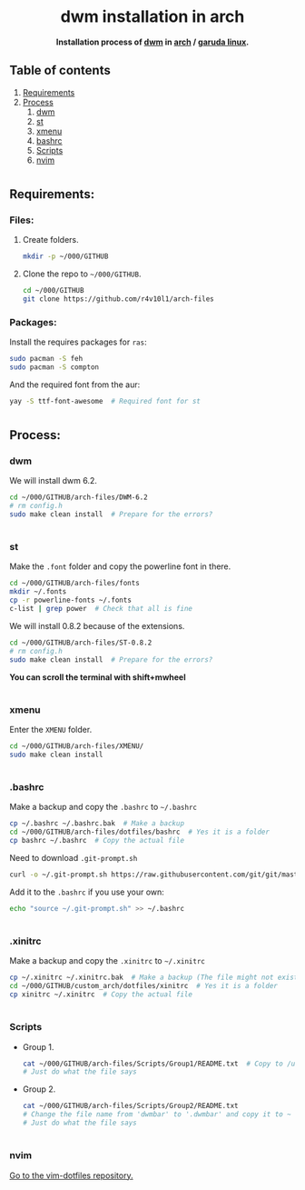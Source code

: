 <div align="center">
  <h1>dwm installation in arch</h1>
  <b>Installation process of <a href="https://dwm.suckless.org/">dwm</a> in <a href="https://archlinux.org/">arch</a> / <a href="https://garudalinux.org/">garuda linux</a>.</b>
</div>

## Table of contents
1. [Requirements](https://github.com/r4v10l1/arch-files#Requirements)
2. [Process](https://github.com/r4v10l1/arch-files#Process)
	1. [dwm](https://github.com/r4v10l1/arch-files#dwm)
	2. [st](https://github.com/r4v10l1/arch-files#st)
	3. [xmenu](https://github.com/r4v10l1/arch-files#xmenu)
	4. [bashrc](https://github.com/r4v10l1/arch-files#bashrc)
	5. [Scripts](https://github.com/r4v10l1/arch-files#Scripts)
	6. [nvim](https://github.com/r4v10l1/arch-files#nvim)

#

## Requirements:
### Files:
1. Create folders.
	```bash
	mkdir -p ~/000/GITHUB
	``` 
2. Clone the repo to `~/000/GITHUB`.
	```bash
	cd ~/000/GITHUB
	git clone https://github.com/r4v10l1/arch-files
	```
### Packages:
Install the requires packages for `ras`:
```bash
sudo pacman -S feh
sudo pacman -S compton
```
And the required font from the aur:
```bash
yay -S ttf-font-awesome  # Required font for st
```

#

## Process:
### dwm
We will install dwm 6.2.
```bash
cd ~/000/GITHUB/arch-files/DWM-6.2
# rm config.h
sudo make clean install  # Prepare for the errors?
```

#

### st
Make the `.font` folder and copy the powerline font in there.
```bash
cd ~/000/GITHUB/arch-files/fonts
mkdir ~/.fonts
cp -r powerline-fonts ~/.fonts
c-list | grep power  # Check that all is fine
```
We will install 0.8.2 because of the extensions.
```bash
cd ~/000/GITHUB/arch-files/ST-0.8.2
# rm config.h
sudo make clean install  # Prepare for the errors?
```
**You can scroll the terminal with shift+mwheel**

#

### xmenu
Enter the `XMENU` folder.
```bash
cd ~/000/GITHUB/arch-files/XMENU/
sudo make clean install
```

#

### .bashrc
Make a backup and copy the `.bashrc` to `~/.bashrc`
```bash
cp ~/.bashrc ~/.bashrc.bak  # Make a backup
cd ~/000/GITHUB/arch-files/dotfiles/bashrc  # Yes it is a folder
cp bashrc ~/.bashrc  # Copy the actual file
```
Need to download `.git-prompt.sh`
```bash
curl -o ~/.git-prompt.sh https://raw.githubusercontent.com/git/git/master/contrib/completion/git-prompt.sh
```
Add it to the `.bashrc` if you use your own:
```bash
echo "source ~/.git-prompt.sh" >> ~/.bashrc
```

#

### .xinitrc
Make a backup and copy the `.xinitrc` to `~/.xinitrc`
```bash
cp ~/.xinitrc ~/.xinitrc.bak  # Make a backup (The file might not exist!)
cd ~/000/GITHUB/custom_arch/dotfiles/xinitrc  # Yes it is a folder
cp xinitrc ~/.xinitrc  # Copy the actual file
```

#

### Scripts
- Group 1.
	```bash
	cat ~/000/GITHUB/arch-files/Scripts/Group1/README.txt  # Copy to /usr/local/bin
	# Just do what the file says
	```
- Group 2.
	```bash
	cat ~/000/GITHUB/arch-files/Scripts/Group2/README.txt
	# Change the file name from 'dwmbar' to '.dwmbar' and copy it to ~
	# Just do what the file says
	```

#

### nvim
[Go to the vim-dotfiles repository.](https://github.com/r4v10l1/vim-dotfiles)
